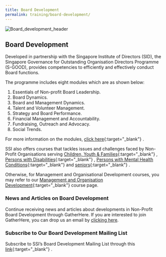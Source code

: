 ```yaml
---
title: Board Development
permalink: training/board-development/
---
```

![Board_development_header](/images/training/Board_development_SSI_Header.jpg)


## Board Development

Developed in partnership with the Singapore Institute of Directors (SID), the Singapore Governance for Outstanding Organisation Directors Programme (S-GOOD), provides competencies to efficiently and effectively conduct Board functions.  
  
The programme includes eight modules which are as shown below:

1.  Essentials of Non-profit Board Leadership.
2.  Board Dynamics.
3.  Board and Management Dynamics.
4.  Talent and Volunteer Management.
5.  Strategy and Board Performance.
6.  Financial Management and Accountability.
7.  Fundraising, Outreach and Advocacy.
8.  Social Trends.

For more information on the modules,  [click here](https://www.sid.org.sg/Web/Professional_Development/Web/Professional_Development/PD_Map.aspx?hkey=abe367a0-0ee8-4dcf-8ef9-1faba7dc5ecd){:target="_blank"}   .  
  
SSI also offers courses that tackles issues and challenges faced by Non-Profit Organisations serving  [Children, Youth & Families](/training/cyandf){:target="_blank"}   ,  [Persons with Disabilities](/training/disability){:target="_blank"}   ,  [Persons with Mental Health Conditions](/training/mental-health){:target="_blank"}    and  [seniors](/training/eldercare){:target="_blank"}   .  
  
Otherwise, for Management and Organisational Development courses, you may refer to our  [Management and Organisation Development](/training/management-and-Organisation-Development){:target="_blank"}    course page.

### **News and Articles on Board Development**

Continue receiving news and articles about developments in Non-Profit Board Development through GatherHere. If you are interested to join GatherHere, you can drop us an email by [clicking here](mailto:techservices1@gatherhere.sg).

### **Subscribe to Our Board Development Mailing List**

Subscribe to SSI’s Board Development Mailing List through this [link](http://form.gov.sg/5f19b07efd23f90011ba727c){:target="_blank"}   .
